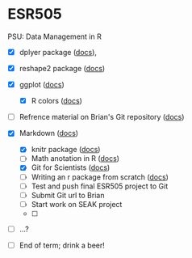 ESR505
======

PSU: Data Management in R


- [x] dplyer package ([docs](https://github.com/Bern67/ESR505.git)), 
- [x] reshape2 package ([docs](http://cran.r-project.org/web/packages/reshape2/index.html))
- [x] ggplot ([docs](http://ggplot2.org/))
  - [x] R colors ([docs](http://research.stowers-institute.org/efg/R/Color/Chart/index.htm))

- [ ] Refrence material on Brian's Git repository ([docs](https://github.com/bsteves/DataManagementClass))
  
- [x] Markdown ([docs](http://kbroman.github.io/knitr_knutshell/pages/Rmarkdown.html))
  - [x] knitr package ([docs](http://yihui.name/knitr/))
  - [ ] Math anotation in R ([docs](http://vis.supstat.com/2013/04/mathematical-annotation-in-r/))
  - [x] Git for Scientists ([docs](http://nyuccl.org/pages/GitTutorial/))
  - [ ] Writing an r package from scratch ([docs](http://hilaryparker.com/2014/04/29/writing-an-r-package-from-scratch/))
  - [ ] Test and push final ESR505 project to Git
  - [ ] Submit Git url to Brian
  - [ ] Start work on SEAK project
  - [ ] 
- [ ] ...?
- [ ] End of term; drink a beer!
